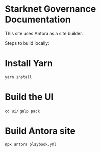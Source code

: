 # Starknet Governance Documentation

This site uses Antora as a site builder.


Steps to build locally:

# Install Yarn
`yarn install`

# Build the UI
`cd ui/`
`gulp pack`

# Build Antora site
`npx antora playbook.yml`